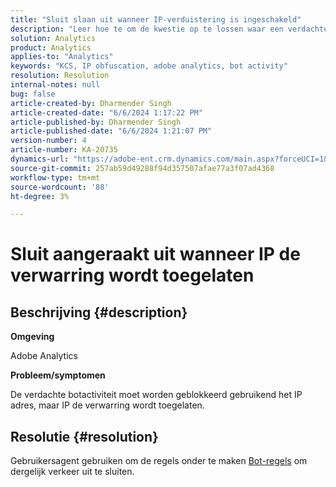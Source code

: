 ```yaml
---
title: "Sluit slaan uit wanneer IP-verduistering is ingeschakeld"
description: "Leer hoe te om de kwestie op te lossen waar een verdachte beide activiteit moet worden geblokkeerd gebruikend IP, maar IP de befaaming wordt toegelaten. Gebruikersagent gebruiken voor Bot-regels."
solution: Analytics
product: Analytics
applies-to: "Analytics"
keywords: "KCS, IP obfuscation, adobe analytics, bot activity"
resolution: Resolution
internal-notes: null
bug: false
article-created-by: Dharmender Singh
article-created-date: "6/6/2024 1:17:22 PM"
article-published-by: Dharmender Singh
article-published-date: "6/6/2024 1:21:07 PM"
version-number: 4
article-number: KA-20735
dynamics-url: "https://adobe-ent.crm.dynamics.com/main.aspx?forceUCI=1&pagetype=entityrecord&etn=knowledgearticle&id=b88c2e16-0724-ef11-840a-6045bd08369f"
source-git-commit: 257ab59d49288f94d357507afae77a3f07ad4368
workflow-type: tm+mt
source-wordcount: '88'
ht-degree: 3%

---
```


# Sluit aangeraakt uit wanneer IP de verwarring wordt toegelaten

## Beschrijving {#description}


<b>Omgeving</b>

Adobe Analytics

<b>Probleem/symptomen</b>

De verdachte botactiviteit moet worden geblokkeerd gebruikend het IP adres, maar IP de verwarring wordt toegelaten.


## Resolutie {#resolution}


Gebruikersagent gebruiken om de regels onder te maken [Bot-regels](https://experienceleague.adobe.com/docs/analytics/admin/admin-tools/manage-report-suites/edit-report-suite/report-suite-general/bot-removal/bot-rules.html?lang=en) om dergelijk verkeer uit te sluiten.
